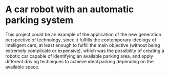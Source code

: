 # A car robot with an automatic parking system
This project could be an example of the application of the new generation perspective of technology, since it fulfills the contemporary ideology of intelligent cars, at least enough to fulfill the main objective (without being extremely complicate or expensive), which was the possibility of creating a robotic car capable of identifying an available parking area, and apply different driving techniques to achieve ideal parking depending on the available space.
